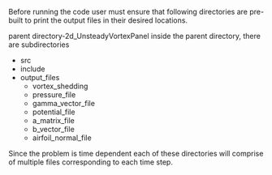 Before running the code user must ensure that following directories are pre-built to print the output files in their desired locations.

parent directory-2d_UnsteadyVortexPanel
inside the parent directory, there are subdirectories
- src
- include
- output_files
  - vortex_shedding
  - pressure_file
  - gamma_vector_file
  - potential_file
  - a_matrix_file
  - b_vector_file
  - airfoil_normal_file

Since the problem is time dependent each of these directories will comprise of multiple files corresponding to each time step.

